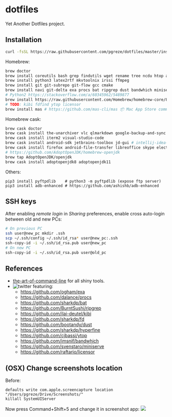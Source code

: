 # dotfiles

Yet Another Dotfiles project.

## Installation

```bash
curl -fsSL https://raw.githubusercontent.com/pgreze/dotfiles/master/install.sh | sh
```

Homebrew:

```bash
brew doctor
brew install coreutils bash grep findutils wget rename tree ncdu htop autojump tmux thefuck
brew install python3 latex2rtf mkvtoolnix irssi ffmpeg
brew install git git-subrepo git-flow gcc cmake
brew install navi git-delta exa procs bat ripgrep dust bandwhich miniserve
# Python2 https://stackoverflow.com/a/60345962/5489877
brew install https://raw.githubusercontent.com/Homebrew/homebrew-core/86a44a0a552c673a05f11018459c9f5faae3becc/Formula/python@2.rb
# TODO: kibi fdfind ytop licensor
brew install mas # https://github.com/mas-cli/mas 📦 Mac App Store command line interface
```

Homebrew cask:

```bash
brew cask doctor
brew cask install the-unarchiver vlc qlmarkdown google-backup-and-sync keepassxc flux
brew cask install iterm2 visual-studio-code
brew cask install android-sdk jetbrains-toolbox jd-gui # intellij-idea-ce android-studio
brew cask install firefox android-file-transfer libreoffice skype electrum virtualbox cyberduck
# https://github.com/AdoptOpenJDK/homebrew-openjdk
brew tap AdoptOpenJDK/openjdk
brew cask install adoptopenjdk8 adoptopenjdk11
```

Others:

```
pip3 install pyftpdlib    # python3 -m pyftpdlib (expose ftp server)
pip3 install adb-enhanced # https://github.com/ashishb/adb-enhanced
```

## SSH keys

After enabling *remote login* in *Sharing* preferences,
enable cross auto-login between old and new PCs:

```bash
# On previous PC
ssh user@new_pc mkdir .ssh
scp ~/.ssh/config ~/.ssh/id_rsa* user@new_pc:.ssh
ssh-copy-id -i ~/.ssh/id_rsa.pub user@new_pc
# On new PC
ssh-copy-id -i ~/.ssh/id_rsa.pub user@old_pc
```

## References

- [the-art-of-command-line](https://github.com/jlevy/the-art-of-command-line) for all shiny tools.
- ![[twitter](https://twitter.com/jesusprubio/status/1237752138069094400/photo/1)](https://user-images.githubusercontent.com/14812354/77229554-236ef580-6bd2-11ea-8293-8c611a64a507.png) featuring:
  - https://github.com/ogham/exa
  - https://github.com/dalance/procs
  - https://github.com/sharkdp/bat
  - https://github.com/BurntSushi/ripgrep
  - https://github.com/ilai-deutel/kibi
  - https://github.com/sharkdp/fd
  - https://github.com/bootandy/dust
  - https://github.com/sharkdp/hyperfine
  - https://github.com/cjbassi/ytop
  - https://github.com/imsnif/bandwhich
  - https://github.com/svenstaro/miniserve
  - https://github.com/raftario/licensor

## (OSX) Change screenshots location

Before:
```
defaults write com.apple.screencapture location "/Users/pgreze/Drive/Screenshots/"
killall SystemUIServer
```

Now press Command+Shift+5 and change it in screenshot app:
![](https://www.howtogeek.com/wp-content/uploads/2019/01/img_5c521fdaac323.jpg.pagespeed.ce.WG_Ijkk6kr.jpg)
